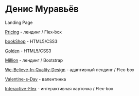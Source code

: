 

# Денис Муравьёв
Landing Page


[Pricing](https://denya-m.github.io/Pricing/ "Прайс-лист") - лендинг / Flex-box

[bookShop](https://denya-m.github.io/bookShop/ "bookShop") - HTML5/CSS3

[Golden](https://denya-m.github.io/Golden/ "Golden") - HTML5/CSS3

[Million](https://denya-m.github.io/Million/ "Million") - лендинг / Bootstrap

[We-Believe-In-Quality-Design](https://denya-m.github.io/We-Believe-In-Quality-Design/ "We-Believe-In-Quality-Design") - адаптивный лендинг / Flex-box

[Valentine-s-Day](https://denya-m.github.io/Valentine-s-Day/ "Valentine-s-Day") - валентинка

[Interactive-Flex](https://denya-m.github.io/Interactive-Flex/ "Interactive-Flex") - интерактивная карточка / Flex-box
